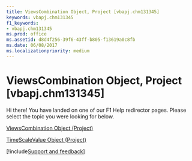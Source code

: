 ```yaml
---
title: ViewsCombination Object, Project [vbapj.chm131345]
keywords: vbapj.chm131345
f1_keywords:
- vbapj.chm131345
ms.prod: office
ms.assetid: d8d4f256-39f6-43ff-b805-f13619a0c8fb
ms.date: 06/08/2017
ms.localizationpriority: medium
---
```



# ViewsCombination Object, Project [vbapj.chm131345]

Hi there! You have landed on one of our F1 Help redirector pages. Please select the topic you were looking for below.

[ViewsCombination Object (Project)](https://msdn.microsoft.com/library/eb9549ed-d6af-29ba-0e11-74984d954f38%28Office.15%29.aspx)

[TimeScaleValue Object (Project)](https://msdn.microsoft.com/library/bea0ad82-a3de-30d8-f191-dc2248c32653%28Office.15%29.aspx)

[!include[Support and feedback](~/includes/feedback-boilerplate.md)]
